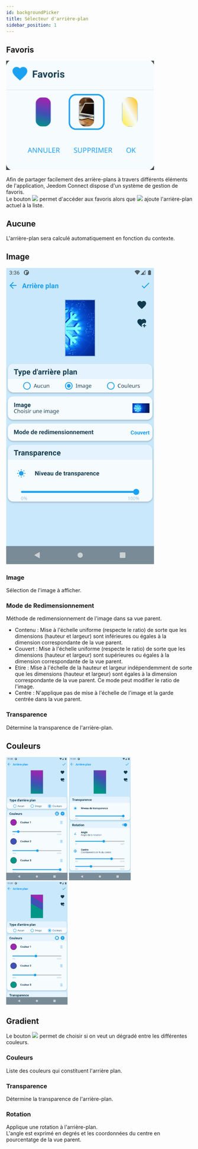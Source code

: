 ```yaml
---
id: backgroundPicker
title: Sélecteur d'arrière-plan
sidebar_position: 1
---
```


## Favoris

<img src="/img/app/backgroundPicker2.png"  width="400" />

Afin de partager facilement des arrière-plans à travers différents éléments de l'application, Jeedom Connect dispose d'un système de gestion de favoris.  
Le bouton <img src="https://fonts.gstatic.com/s/i/short-term/release/materialsymbolsoutlined/favorite/default/48px.svg" width="20" zoom="false" /> permet d'accéder aux favoris alors que <img src="https://fonts.gstatic.com/s/i/short-term/release/materialsymbolsoutlined/heart_plus/default/48px.svg" width="20" zoom="false" /> ajoute l'arrière-plan actuel à la liste.

## Aucune

L'arrière-plan sera calculé automatiquement en fonction du contexte.

## Image

<img src="/img/app/backgroundPicker1.png"  width="400" />

### Image

Sélection de l'image à afficher.

### Mode de Redimensionnement

Méthode de redimensionnement de l'image dans sa vue parent.

- Contenu : Mise à l'échelle uniforme (respecte le ratio) de sorte que les dimensions (hauteur et largeur) sont inférieures ou égales à la dimension correspondante de la vue parent.
- Couvert : Mise à l'échelle uniforme (respecte le ratio) de sorte que les dimensions (hauteur et largeur) sont supérieures ou égales à la dimension correspondante de la vue parent.
- Etire : Mise à l'échelle de la hauteur et largeur indépendemment de sorte que les dimensions (hauteur et largeur) sont égales à la dimension correspondante de la vue parent. Ce mode peut modifier le ratio de l'image.
- Centre : N'applique pas de mise à l'échelle de l'image et la garde centrée dans la vue parent.

### Transparence

Détermine la transparence de l'arrière-plan.

## Couleurs

<img src="/img/app/backgroundPicker3.png"  width="33%" />
<img src="/img/app/backgroundPicker4.png"  width="33%" />
<img src="/img/app/backgroundPicker5.png"  width="33%" />

## Gradient

Le bouton <img src="https://fonts.gstatic.com/s/i/short-term/release/materialsymbolsoutlined/gradient/default/48px.svg" width="20" zoom="false" /> permet de choisir si on veut un dégradé entre les différentes couleurs.

### Couleurs

Liste des couleurs qui constituent l'arrière plan.

### Transparence

Détermine la transparence de l'arrière-plan.

### Rotation

Applique une rotation à l'arrière-plan.  
L'angle est exprimé en degrés et les coordonnées du centre en pourcentatge de la vue parent.
